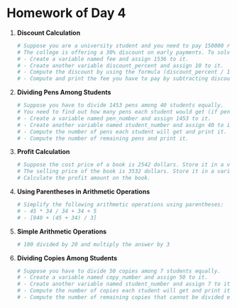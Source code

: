 # Homework of Day 4         

1. **Discount Calculation**
    ```python
    # Suppose you are a university student and you need to pay 150000 rs as your tuition fee.
    # The college is offering a 30% discount on early payments. To solve this problem:
    # - Create a variable named fee and assign 1536 to it.
    # - Create another variable discount_percent and assign 10 to it.
    # - Compute the discount by using the formula (discount_percent / 100) * fee and assign it to the discount variable.
    # - Compute and print the fee you have to pay by subtracting discount from fee.
    ```

2. **Dividing Pens Among Students**
    ```python
    # Suppose you have to divide 1453 pens among 40 students equally.
    # You need to find out how many pens each student would get (if pens must be divided equally), and the number of remaining pens that cannot be divided.
    # - Create a variable named pen_number and assign 1453 to it.
    # - Create another variable named student_number and assign 40 to it.
    # - Compute the number of pens each student will get and print it.
    # - Compute the number of remaining pens and print it.
    ```

3. **Profit Calculation**
    ```python
    # Suppose the cost price of a book is 2542 dollars. Store it in a variable named cost_price.
    # The selling price of the book is 3532 dollars. Store it in a variable named selling_price.
    # Calculate the profit amount on the book.
    ```

4. **Using Parentheses in Arithmetic Operations**
    ```python
    # Simplify the following arithmetic operations using parentheses:
    # - 45 * 34 / 34 + 34 + 5
    # - [940 + (45 + 34) / 3]
    ```

5. **Simple Arithmetic Operations**
    ```python
    # 100 divided by 20 and multiply the answer by 3
    ```
6. **Dividing Copies Among Students**
    ```python
    # Suppose you have to divide 50 copies among 7 students equally.
    # - Create a variable named copy_number and assign 50 to it.
    # - Create another variable named student_number and assign 7 to it.
    # - Compute the number of copies each student will get and print it.
    # - Compute the number of remaining copies that cannot be divided equally and print it.
    ```

